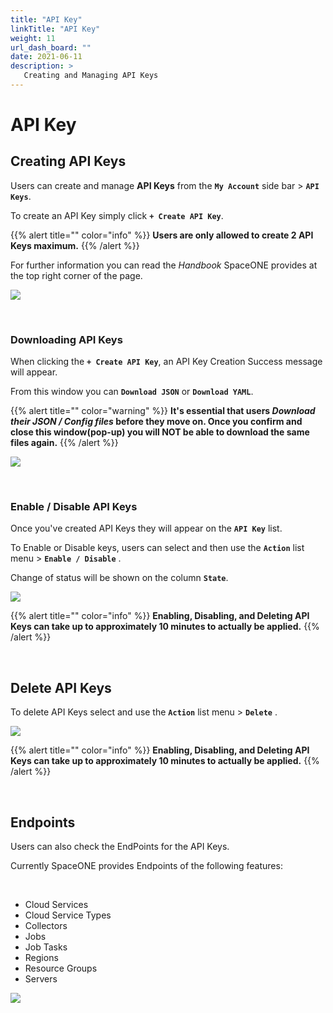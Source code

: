 ```yaml
---
title: "API Key"
linkTitle: "API Key"
weight: 11
url_dash_board: "" 
date: 2021-06-11
description: >
   Creating and Managing API Keys
---
```


# API Key

## Creating API Keys

Users can create and manage **API Keys** from the **`My Account`** side bar > **`API Keys`**.

To create an API Key simply click **`+ Create API Key`**.

{{% alert title="" color="info" %}}
**Users are only allowed to create 2 API Keys maximum.**
{{% /alert %}}

For further information you can read the _Handbook_ SpaceONE provides at the top right corner of the page. 

![](/docs/guides/user_guide/etc/api_key_img/api_01.png)

<br/>

### Downloading API Keys

When clicking the **`+ Create API Key`**, an API Key Creation Success message will appear. 

From this window you can **`Download JSON`** or **`Download YAML`**. 

{{% alert title="" color="warning" %}}
**It's essential that users _Download their JSON / Config files_ before they move on. Once you confirm and close this window(pop-up) you will NOT be able to download the same files again.**
{{% /alert %}}

![](/docs/guides/user_guide/etc/api_key_img/api_02.png)

<br/>

### Enable / Disable API Keys

Once you've created API Keys they will appear on the **`API Key`** list.

To Enable or Disable keys, users can select and then use the **`Action`** list menu > **`Enable / Disable`** .

Change of status will be shown on the column **`State`**.

![](/docs/guides/user_guide/etc/api_key_img/api_03.png)

{{% alert title="" color="info" %}}
**Enabling, Disabling, and Deleting API Keys can take up to approximately 10 minutes to actually be applied.**
{{% /alert %}}

<br/>

## Delete API Keys

To delete API Keys select and use the **`Action`** list menu > **`Delete`** .

![](/docs/guides/user_guide/etc/api_key_img/api_04.png)

{{% alert title="" color="info" %}}
**Enabling, Disabling, and Deleting API Keys can take up to approximately 10 minutes to actually be applied.**
{{% /alert %}}

<br/>

## Endpoints

Users can also check the EndPoints for the API Keys.

Currently SpaceONE provides Endpoints of the following features:

<br/>

* Cloud Services
* Cloud Service Types
* Collectors
* Jobs
* Job Tasks
* Regions    
* Resource Groups
* Servers


![](/docs/guides/user_guide/etc/api_key_img/api_05.png)